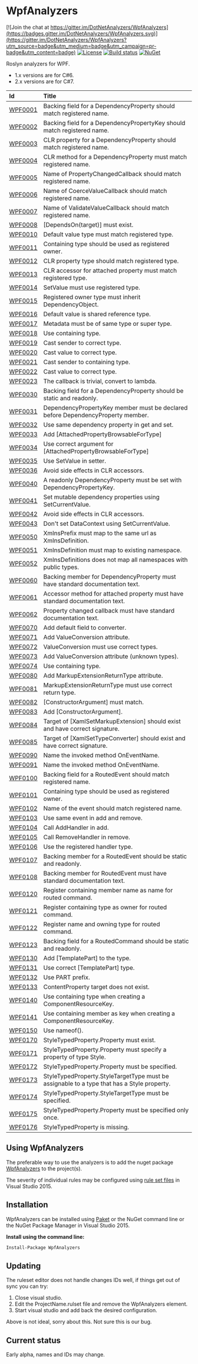 # WpfAnalyzers

[![Join the chat at https://gitter.im/DotNetAnalyzers/WpfAnalyzers](https://badges.gitter.im/DotNetAnalyzers/WpfAnalyzers.svg)](https://gitter.im/DotNetAnalyzers/WpfAnalyzers?utm_source=badge&utm_medium=badge&utm_campaign=pr-badge&utm_content=badge)
[![License](https://img.shields.io/badge/license-MIT-blue.svg)](LICENSE)
[![Build status](https://ci.appveyor.com/api/projects/status/25nvar8j6evtmtg4/branch/master?svg=true)](https://ci.appveyor.com/project/JohanLarsson/wpfanalyzers-twfog/branch/master)
[![NuGet](https://img.shields.io/nuget/v/WpfAnalyzers.svg)](https://www.nuget.org/packages/WpfAnalyzers/)

Roslyn analyzers for WPF.
* 1.x versions are for C#6.
* 2.x versions are for C#7.

| Id       | Title
| :--      | :--
| [WPF0001](https://github.com/DotNetAnalyzers/WpfAnalyzers/tree/master/documentation/WPF0001.md)| Backing field for a DependencyProperty should match registered name.
| [WPF0002](https://github.com/DotNetAnalyzers/WpfAnalyzers/tree/master/documentation/WPF0002.md)| Backing field for a DependencyPropertyKey should match registered name.
| [WPF0003](https://github.com/DotNetAnalyzers/WpfAnalyzers/tree/master/documentation/WPF0003.md)| CLR property for a DependencyProperty should match registered name.
| [WPF0004](https://github.com/DotNetAnalyzers/WpfAnalyzers/tree/master/documentation/WPF0004.md)| CLR method for a DependencyProperty must match registered name.
| [WPF0005](https://github.com/DotNetAnalyzers/WpfAnalyzers/tree/master/documentation/WPF0005.md)| Name of PropertyChangedCallback should match registered name.
| [WPF0006](https://github.com/DotNetAnalyzers/WpfAnalyzers/tree/master/documentation/WPF0006.md)| Name of CoerceValueCallback should match registered name.
| [WPF0007](https://github.com/DotNetAnalyzers/WpfAnalyzers/tree/master/documentation/WPF0007.md)| Name of ValidateValueCallback should match registered name.
| [WPF0008](https://github.com/DotNetAnalyzers/WpfAnalyzers/tree/master/documentation/WPF0008.md)| [DependsOn(target)] must exist.
| [WPF0010](https://github.com/DotNetAnalyzers/WpfAnalyzers/tree/master/documentation/WPF0010.md)| Default value type must match registered type.
| [WPF0011](https://github.com/DotNetAnalyzers/WpfAnalyzers/tree/master/documentation/WPF0011.md)| Containing type should be used as registered owner.
| [WPF0012](https://github.com/DotNetAnalyzers/WpfAnalyzers/tree/master/documentation/WPF0012.md)| CLR property type should match registered type.
| [WPF0013](https://github.com/DotNetAnalyzers/WpfAnalyzers/tree/master/documentation/WPF0013.md)| CLR accessor for attached property must match registered type.
| [WPF0014](https://github.com/DotNetAnalyzers/WpfAnalyzers/tree/master/documentation/WPF0014.md)| SetValue must use registered type.
| [WPF0015](https://github.com/DotNetAnalyzers/WpfAnalyzers/tree/master/documentation/WPF0015.md)| Registered owner type must inherit DependencyObject.
| [WPF0016](https://github.com/DotNetAnalyzers/WpfAnalyzers/tree/master/documentation/WPF0016.md)| Default value is shared reference type.
| [WPF0017](https://github.com/DotNetAnalyzers/WpfAnalyzers/tree/master/documentation/WPF0017.md)| Metadata must be of same type or super type.
| [WPF0018](https://github.com/DotNetAnalyzers/WpfAnalyzers/tree/master/documentation/WPF0018.md)| Use containing type.
| [WPF0019](https://github.com/DotNetAnalyzers/WpfAnalyzers/tree/master/documentation/WPF0019.md)| Cast sender to correct type.
| [WPF0020](https://github.com/DotNetAnalyzers/WpfAnalyzers/tree/master/documentation/WPF0020.md)| Cast value to correct type.
| [WPF0021](https://github.com/DotNetAnalyzers/WpfAnalyzers/tree/master/documentation/WPF0021.md)| Cast sender to containing type.
| [WPF0022](https://github.com/DotNetAnalyzers/WpfAnalyzers/tree/master/documentation/WPF0022.md)| Cast value to correct type.
| [WPF0023](https://github.com/DotNetAnalyzers/WpfAnalyzers/tree/master/documentation/WPF0023.md)| The callback is trivial, convert to lambda.
| [WPF0030](https://github.com/DotNetAnalyzers/WpfAnalyzers/tree/master/documentation/WPF0030.md)| Backing field for a DependencyProperty should be static and readonly.
| [WPF0031](https://github.com/DotNetAnalyzers/WpfAnalyzers/tree/master/documentation/WPF0031.md)| DependencyPropertyKey member must be declared before DependencyProperty member.
| [WPF0032](https://github.com/DotNetAnalyzers/WpfAnalyzers/tree/master/documentation/WPF0032.md)| Use same dependency property in get and set.
| [WPF0033](https://github.com/DotNetAnalyzers/WpfAnalyzers/tree/master/documentation/WPF0033.md)| Add [AttachedPropertyBrowsableForType]
| [WPF0034](https://github.com/DotNetAnalyzers/WpfAnalyzers/tree/master/documentation/WPF0034.md)| Use correct argument for [AttachedPropertyBrowsableForType]
| [WPF0035](https://github.com/DotNetAnalyzers/WpfAnalyzers/tree/master/documentation/WPF0035.md)| Use SetValue in setter.
| [WPF0036](https://github.com/DotNetAnalyzers/WpfAnalyzers/tree/master/documentation/WPF0036.md)| Avoid side effects in CLR accessors.
| [WPF0040](https://github.com/DotNetAnalyzers/WpfAnalyzers/tree/master/documentation/WPF0040.md)| A readonly DependencyProperty must be set with DependencyPropertyKey.
| [WPF0041](https://github.com/DotNetAnalyzers/WpfAnalyzers/tree/master/documentation/WPF0041.md)| Set mutable dependency properties using SetCurrentValue.
| [WPF0042](https://github.com/DotNetAnalyzers/WpfAnalyzers/tree/master/documentation/WPF0042.md)| Avoid side effects in CLR accessors.
| [WPF0043](https://github.com/DotNetAnalyzers/WpfAnalyzers/tree/master/documentation/WPF0043.md)| Don't set DataContext using SetCurrentValue.
| [WPF0050](https://github.com/DotNetAnalyzers/WpfAnalyzers/tree/master/documentation/WPF0050.md)| XmlnsPrefix must map to the same url as XmlnsDefinition.
| [WPF0051](https://github.com/DotNetAnalyzers/WpfAnalyzers/tree/master/documentation/WPF0051.md)| XmlnsDefinition must map to existing namespace.
| [WPF0052](https://github.com/DotNetAnalyzers/WpfAnalyzers/tree/master/documentation/WPF0052.md)| XmlnsDefinitions does not map all namespaces with public types.
| [WPF0060](https://github.com/DotNetAnalyzers/WpfAnalyzers/tree/master/documentation/WPF0060.md)| Backing member for DependencyProperty must have standard documentation text.
| [WPF0061](https://github.com/DotNetAnalyzers/WpfAnalyzers/tree/master/documentation/WPF0061.md)| Accessor method for attached property must have standard documentation text.
| [WPF0062](https://github.com/DotNetAnalyzers/WpfAnalyzers/tree/master/documentation/WPF0062.md)| Property changed callback must have standard documentation text.
| [WPF0070](https://github.com/DotNetAnalyzers/WpfAnalyzers/tree/master/documentation/WPF0070.md)| Add default field to converter.
| [WPF0071](https://github.com/DotNetAnalyzers/WpfAnalyzers/tree/master/documentation/WPF0071.md)| Add ValueConversion attribute.
| [WPF0072](https://github.com/DotNetAnalyzers/WpfAnalyzers/tree/master/documentation/WPF0072.md)| ValueConversion must use correct types.
| [WPF0073](https://github.com/DotNetAnalyzers/WpfAnalyzers/tree/master/documentation/WPF0073.md)| Add ValueConversion attribute (unknown types).
| [WPF0074](https://github.com/DotNetAnalyzers/WpfAnalyzers/tree/master/documentation/WPF0074.md)| Use containing type.
| [WPF0080](https://github.com/DotNetAnalyzers/WpfAnalyzers/tree/master/documentation/WPF0080.md)| Add MarkupExtensionReturnType attribute.
| [WPF0081](https://github.com/DotNetAnalyzers/WpfAnalyzers/tree/master/documentation/WPF0081.md)| MarkupExtensionReturnType must use correct return type.
| [WPF0082](https://github.com/DotNetAnalyzers/WpfAnalyzers/tree/master/documentation/WPF0082.md)| [ConstructorArgument] must match.
| [WPF0083](https://github.com/DotNetAnalyzers/WpfAnalyzers/tree/master/documentation/WPF0083.md)| Add [ConstructorArgument].
| [WPF0084](https://github.com/DotNetAnalyzers/WpfAnalyzers/tree/master/documentation/WPF0084.md)| Target of [XamlSetMarkupExtension] should exist and have correct signature.
| [WPF0085](https://github.com/DotNetAnalyzers/WpfAnalyzers/tree/master/documentation/WPF0085.md)| Target of [XamlSetTypeConverter] should exist and have correct signature.
| [WPF0090](https://github.com/DotNetAnalyzers/WpfAnalyzers/tree/master/documentation/WPF0090.md)| Name the invoked method OnEventName.
| [WPF0091](https://github.com/DotNetAnalyzers/WpfAnalyzers/tree/master/documentation/WPF0091.md)| Name the invoked method OnEventName.
| [WPF0100](https://github.com/DotNetAnalyzers/WpfAnalyzers/tree/master/documentation/WPF0100.md)| Backing field for a RoutedEvent should match registered name.
| [WPF0101](https://github.com/DotNetAnalyzers/WpfAnalyzers/tree/master/documentation/WPF0101.md)| Containing type should be used as registered owner.
| [WPF0102](https://github.com/DotNetAnalyzers/WpfAnalyzers/tree/master/documentation/WPF0102.md)| Name of the event should match registered name.
| [WPF0103](https://github.com/DotNetAnalyzers/WpfAnalyzers/tree/master/documentation/WPF0103.md)| Use same event in add and remove.
| [WPF0104](https://github.com/DotNetAnalyzers/WpfAnalyzers/tree/master/documentation/WPF0104.md)| Call AddHandler in add.
| [WPF0105](https://github.com/DotNetAnalyzers/WpfAnalyzers/tree/master/documentation/WPF0105.md)| Call RemoveHandler in remove.
| [WPF0106](https://github.com/DotNetAnalyzers/WpfAnalyzers/tree/master/documentation/WPF0106.md)| Use the registered handler type.
| [WPF0107](https://github.com/DotNetAnalyzers/WpfAnalyzers/tree/master/documentation/WPF0107.md)| Backing member for a RoutedEvent should be static and readonly.
| [WPF0108](https://github.com/DotNetAnalyzers/WpfAnalyzers/tree/master/documentation/WPF0108.md)| Backing member for RoutedEvent must have standard documentation text.
| [WPF0120](https://github.com/DotNetAnalyzers/WpfAnalyzers/tree/master/documentation/WPF0120.md)| Register containing member name as name for routed command.
| [WPF0121](https://github.com/DotNetAnalyzers/WpfAnalyzers/tree/master/documentation/WPF0121.md)| Register containing type as owner for routed command.
| [WPF0122](https://github.com/DotNetAnalyzers/WpfAnalyzers/tree/master/documentation/WPF0122.md)| Register name and owning type for routed command.
| [WPF0123](https://github.com/DotNetAnalyzers/WpfAnalyzers/tree/master/documentation/WPF0123.md)| Backing field for a RoutedCommand should be static and readonly.
| [WPF0130](https://github.com/DotNetAnalyzers/WpfAnalyzers/tree/master/documentation/WPF0130.md)| Add [TemplatePart] to the type.
| [WPF0131](https://github.com/DotNetAnalyzers/WpfAnalyzers/tree/master/documentation/WPF0131.md)| Use correct [TemplatePart] type.
| [WPF0132](https://github.com/DotNetAnalyzers/WpfAnalyzers/tree/master/documentation/WPF0132.md)| Use PART prefix.
| [WPF0133](https://github.com/DotNetAnalyzers/WpfAnalyzers/tree/master/documentation/WPF0133.md)| ContentProperty target does not exist.
| [WPF0140](https://github.com/DotNetAnalyzers/WpfAnalyzers/tree/master/documentation/WPF0140.md)| Use containing type when creating a ComponentResourceKey.
| [WPF0141](https://github.com/DotNetAnalyzers/WpfAnalyzers/tree/master/documentation/WPF0141.md)| Use containing member as key when creating a ComponentResourceKey.
| [WPF0150](https://github.com/DotNetAnalyzers/WpfAnalyzers/tree/master/documentation/WPF0150.md)| Use nameof().
| [WPF0170](https://github.com/DotNetAnalyzers/WpfAnalyzers/tree/master/documentation/WPF0170.md)| StyleTypedProperty.Property must exist.
| [WPF0171](https://github.com/DotNetAnalyzers/WpfAnalyzers/tree/master/documentation/WPF0171.md)| StyleTypedProperty.Property must specify a property of type Style.
| [WPF0172](https://github.com/DotNetAnalyzers/WpfAnalyzers/tree/master/documentation/WPF0172.md)| StyleTypedProperty.Property must be specified.
| [WPF0173](https://github.com/DotNetAnalyzers/WpfAnalyzers/tree/master/documentation/WPF0173.md)| StyleTypedProperty.StyleTargetType must be assignable to a type that has a Style property.
| [WPF0174](https://github.com/DotNetAnalyzers/WpfAnalyzers/tree/master/documentation/WPF0174.md)| StyleTypedProperty.StyleTargetType must be specified.
| [WPF0175](https://github.com/DotNetAnalyzers/WpfAnalyzers/tree/master/documentation/WPF0175.md)| StyleTypedProperty.Property must be specified only once.
| [WPF0176](https://github.com/DotNetAnalyzers/WpfAnalyzers/tree/master/documentation/WPF0176.md)| StyleTypedProperty is missing.

## Using WpfAnalyzers

The preferable way to use the analyzers is to add the nuget package [WpfAnalyzers](https://www.nuget.org/packages/WpfAnalyzers/)
to the project(s).

The severity of individual rules may be configured using [rule set files](https://msdn.microsoft.com/en-us/library/dd264996.aspx)
in Visual Studio 2015.

## Installation

WpfAnalyzers can be installed using [Paket](https://fsprojects.github.io/Paket/) or the NuGet command line or the NuGet Package Manager in Visual Studio 2015.


**Install using the command line:**
```bash
Install-Package WpfAnalyzers
```

## Updating

The ruleset editor does not handle changes IDs well, if things get out of sync you can try:

1) Close visual studio.
2) Edit the ProjectName.rulset file and remove the WpfAnalyzers element.
3) Start visual studio and add back the desired configuration.

Above is not ideal, sorry about this. Not sure this is our bug.


## Current status

Early alpha, names and IDs may change.